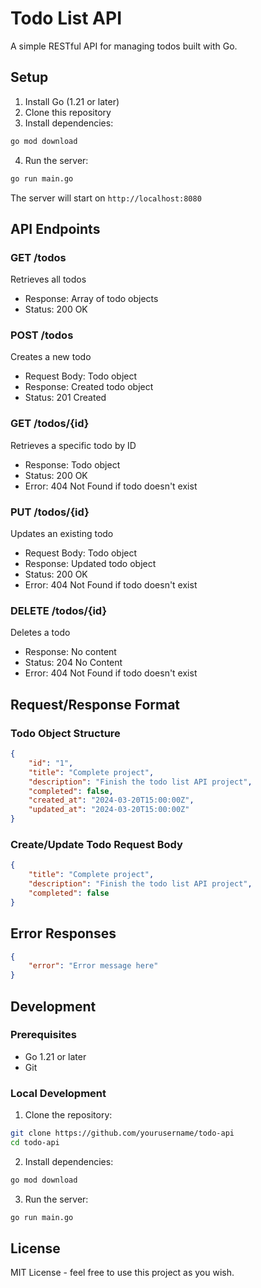 # Todo List API

A simple RESTful API for managing todos built with Go.

## Setup

1. Install Go (1.21 or later)
2. Clone this repository
3. Install dependencies:

```bash
go mod download
```

4. Run the server:

```bash
go run main.go
```

The server will start on `http://localhost:8080`

## API Endpoints

### GET /todos

Retrieves all todos

-   Response: Array of todo objects
-   Status: 200 OK

### POST /todos

Creates a new todo

-   Request Body: Todo object
-   Response: Created todo object
-   Status: 201 Created

### GET /todos/{id}

Retrieves a specific todo by ID

-   Response: Todo object
-   Status: 200 OK
-   Error: 404 Not Found if todo doesn't exist

### PUT /todos/{id}

Updates an existing todo

-   Request Body: Todo object
-   Response: Updated todo object
-   Status: 200 OK
-   Error: 404 Not Found if todo doesn't exist

### DELETE /todos/{id}

Deletes a todo

-   Response: No content
-   Status: 204 No Content
-   Error: 404 Not Found if todo doesn't exist

## Request/Response Format

### Todo Object Structure

```json
{
	"id": "1",
	"title": "Complete project",
	"description": "Finish the todo list API project",
	"completed": false,
	"created_at": "2024-03-20T15:00:00Z",
	"updated_at": "2024-03-20T15:00:00Z"
}
```

### Create/Update Todo Request Body

```json
{
	"title": "Complete project",
	"description": "Finish the todo list API project",
	"completed": false
}
```

## Error Responses

```json
{
	"error": "Error message here"
}
```

## Development

### Prerequisites

-   Go 1.21 or later
-   Git

### Local Development

1. Clone the repository:

```bash
git clone https://github.com/yourusername/todo-api
cd todo-api
```

2. Install dependencies:

```bash
go mod download
```

3. Run the server:

```bash
go run main.go
```

## License

MIT License - feel free to use this project as you wish.
